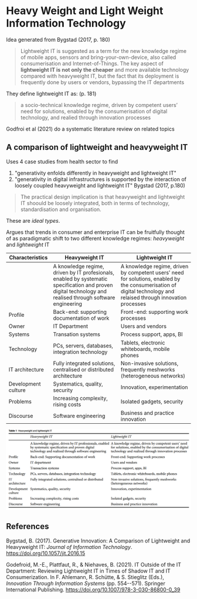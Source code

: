 # Heavy Weight and Light Weight Information Technology

Idea generated from Bygstad (2017, p. 180)
> Lightweight IT is suggested as a term for the new knowledge regime of mobile apps, sensors and bring-your-own-device, also called consumerisation and Internet-of-Things. The key aspect of **lightweight IT is not only the cheaper** and more available technology compared with heavyweight IT, but the fact that its deployment is frequently done by users or vendors, bypassing the IT departments

They define lightweight IT as: (p. 181)
> a socio-technical knowledge regime, driven by competent users’ need for solutions, enabled by the consumerisation of digital technology, and realied through innovation processes

Godfroi et al (2021) do a systematic literature review on related topics

## A comparison of lightweight and heavyweight IT

Uses 4 case studies from health sector to find
1. "generativity enfolds differently in heavyweight and lightweight IT"
2. "generativity in digital infrastructures is supported by the interaction of loosely coupled heavyweight and lightweight IT" Bygstad (2017, p.180)
> The practical design implication is that heavyweight and lightweight IT shoould be loosely integrated, both in terms of technology, standardisation and organisation.

These are _ideal types_.  

Argues that trends in consumer and enterprise IT can be fruitfully thought of as paradigmatic shift to two different knowledge regimes: _heavyweight_ and _lightweight_ IT

| Characteristics | Heavyweight IT | Lightweight IT |
| -------------- | ------------- | ------------- |
|           | A knowledge regime, driven by IT profesionals, enabled by systematic specification and proven digital technology and realised through software engineering | A knowledge regime, driven by competent users' need for solutions, enabled by the consumerisation of digital technology and relaised through innovation processes |
| Profile | Back-end: supporting documentation of work | Front-end: supporting work processes |
| Owner | IT Department | Users and vendors |
| Systems | Transation systems | Process support, apps, BI |
| Technology | PCs, servers, databases, integration technology | Tablets, electronic whiteboards, mobile phones | 
| IT architecture | Fully integrated solutions, centralised or distributed architecture | Non-invasive solutions, frequently meshworks (heterogeneous networks) |
| Development culture | Systematics, quality, security | Innovation, experimentation |
| Problems | Increasing complexity, rising costs | Isolated gadgets, security |
| Discourse | Software engineering | Business and practice innovation|



![Table 1. Heavyweight and lightweight IT (Bygstad, 2017, p. 182)](pics/heavyweight-lightweight-it-comparison.png)  


## References

Bygstad, B. (2017). Generative Innovation: A Comparison of Lightweight and Heavyweight IT: *Journal of Information Technology*. <https://doi.org/10.1057/jit.2016.15>

Godefroid, M.-E., Plattfaut, R., & Niehaves, B. (2021). IT Outside of the IT Department: Reviewing Lightweight IT in Times of Shadow IT and IT Consumerization. In F. Ahlemann, R. Schütte, & S. Stieglitz (Eds.), *Innovation Through Information Systems* (pp. 554--571). Springer International Publishing. <https://doi.org/10.1007/978-3-030-86800-0_39>